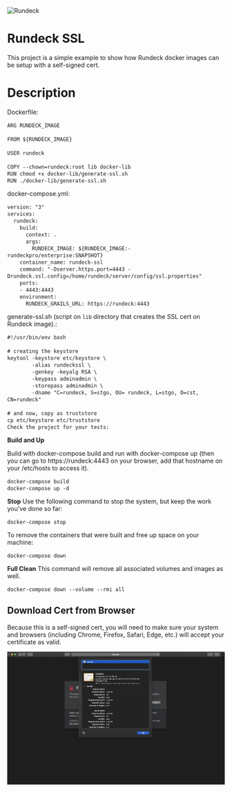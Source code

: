 ![Rundeck](https://www.rundeck.com/hubfs/Images/logos/rundeck-logotype-512.png)

# Rundeck SSL

This project is a simple example to show how Rundeck docker images can be setup with a self-signed cert.

# Description 

Dockerfile:
```
ARG RUNDECK_IMAGE

FROM ${RUNDECK_IMAGE}

USER rundeck

COPY --chown=rundeck:root lib docker-lib
RUN chmod +x docker-lib/generate-ssl.sh
RUN ./docker-lib/generate-ssl.sh
```

docker-compose.yml:
```
version: "3"
services:
  rundeck:
    build:
      context: .
      args:
        RUNDECK_IMAGE: ${RUNDECK_IMAGE:-rundeckpro/enterprise:SNAPSHOT}
    container_name: rundeck-ssl
    command: "-Dserver.https.port=4443 -Drundeck.ssl.config=/home/rundeck/server/config/ssl.properties"
    ports:
    - 4443:4443
    environment:
      RUNDECK_GRAILS_URL: https://rundeck:4443
```

generate-ssl.sh (script on ```lib``` directory that creates the SSL cert on Rundeck image).:

```
#!/usr/bin/env bash

# creating the keystore
keytool -keystore etc/keystore \
        -alias rundeckssl \
        -genkey -keyalg RSA \
        -keypass adminadmin \
        -storepass adminadmin \
        -dname "C=rundeck, S=stgo, OU= rundeck, L=stgo, O=cst, CN=rundeck"

# and now, copy as truststore
cp etc/keystore etc/truststore
Check the project for your tests:
```

**Build and Up**  

Build with docker-compose build and run with docker-compose up (then you can go to https://rundeck:4443 on your browser, add that hostname on your /etc/hosts to access it).

```
docker-compose build
docker-compose up -d
```

**Stop**
Use the following command to stop the system, but keep the work you've done so far:

```
docker-compose stop
```

To remove the containers that were built and free up space on your machine:

```
docker-compose down
```

**Full Clean**
This command will remove all associated volumes and images as well.
```
docker-compose down --volume --rmi all
```

## Download Cert from Browser
Because this is a self-signed cert, you will need to make sure your system and browsers (including Chrome, Firefox, Safari, Edge, etc.) will accept your certificate as valid.

![cert_download](save_cert.png)
